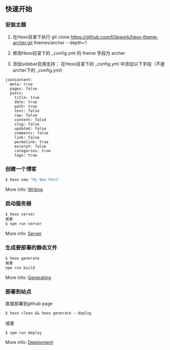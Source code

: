 
## 快速开始
### 安装主题
1. 在Hexo目录下执行
git clone https://github.com/fi3ework/hexo-theme-archer.git themes/archer --depth=1

2. 修改Hexo目录下的 _config.yml 的 theme 字段为 archer
3. 添加sidebar启用支持：
在Hexo目录下的 _config.yml 中添加以下字段（不是archer下的 _config.yml）
```
jsonContent:
  meta: true
  pages: false
  posts:
    title: true
    date: true
    path: true
    text: false
    raw: false
    content: false
    slug: false
    updated: false
    comments: false
    link: false
    permalink: true
    excerpt: false
    categories: true
    tags: true

```

### 创建一个博客

``` bash
$ hexo new "My New Post"
```

More info: [Writing](https://hexo.io/docs/writing.html)

### 启动服务器

``` bash
$ hexo server
或者
$ npm run server
```

More info: [Server](https://hexo.io/docs/server.html)

### 生成要部署的静态文件

``` bash
$ hexo generate
或者
npm run build
```

More info: [Generating](https://hexo.io/docs/generating.html)




### 部署到站点
直接部署到github page
```
$ hexo clean && hexo generate --deploy  
```
或者 
```
$ npm run deploy
```

More info: [Deployment](https://hexo.io/docs/one-command-deployment.html)